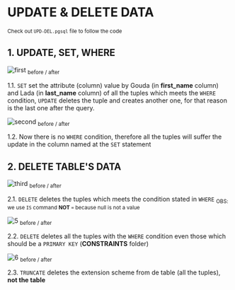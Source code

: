 # UPDATE & DELETE DATA

<sub> Check out `UPD-DEL.pgsql` file  to follow the code</sub>

## 1. UPDATE, SET, WHERE
![first](https://github.com/RogerCL24/pgSQL/assets/90930371/00c6be9c-d82b-4737-8949-e4e574a0f02b)
<sub>before / after </sub>

1.1. `SET` set the attribute (column) value by Gouda (in **first_name** column) and Lada (in **last_name** column) of all the tuples which meets the `WHERE` condition, `UPDATE` deletes the tuple and creates another one, for that reason is the last one after the query.

![second](https://github.com/RogerCL24/pgSQL/assets/90930371/a4d9a8a7-e839-4325-bb1c-5bb50c158e85)
<sub>before / after </sub>

1.2. Now there is no `WHERE` condition, therefore all the tuples will suffer the update in the column named at the `SET` statement

## 2. DELETE TABLE'S DATA
![third](https://github.com/RogerCL24/pgSQL/assets/90930371/0c7eb9e7-f2a0-4f2a-9f74-2690967fa3ab)
<sub>before / after </sub>

2.1. `DELETE` deletes the tuples which meets the condition stated in `WHERE` <sub>OBS: we use `IS` command **NOT** `=` because null is not a value</sub>

![5](https://github.com/RogerCL24/pgSQL/assets/90930371/86c9a4df-1d49-40b0-af16-5afce37f6071)
<sub>before / after </sub>

2.2. `DELETE` deletes all the tuples with the `WHERE` condition even those which should be a `PRIMARY KEY` (**CONSTRAINTS** folder)

![6](https://github.com/RogerCL24/pgSQL/assets/90930371/6e1e0caf-a4bc-43ab-b87b-58d90558a870)
<sub>before / after </sub>

2.3. `TRUNCATE` deletes the extension scheme from de table (all the tuples), **not the table**
